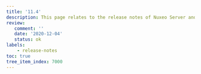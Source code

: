 ```yaml
---
title: '11.4'
description: This page relates to the release notes of Nuxeo Server and related addons for the 11.4 release.
review:
   comment: ''
   date: '2020-12-04'
   status: ok
labels:
    - release-notes
toc: true
tree_item_index: 7000
---
```

